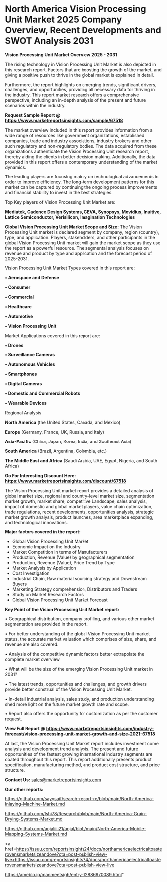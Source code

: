 # North America Vision Processing Unit Market 2025 Company Overview, Recent Developments and SWOT Analysis 2031

<Strong> Vision Processing Unit Market Overview 2025 - 2031</strong>

The rising technology in Vision Processing Unit Market is also depicted in this research report. Factors that are boosting the growth of the market, and giving a positive push to thrive in the global market is explained in detail.

Furthermore, the report highlights on emerging trends, significant drivers, challenges, and opportunities, providing all necessary data for thriving in the industry. This report market research offers a comprehensive perspective, including an in-depth analysis of the present and future scenarios within the industry.

<strong>Request Sample Report @ <a href=https://www.marketreportsinsights.com/sample/67518>https://www.marketreportsinsights.com/sample/67518</a></strong>

The market overview included in this report provides information from a wide range of resources like government organizations, established companies, trade and industry associations, industry brokers and other such regulatory and non-regulatory bodies. The data acquired from these organizations authenticate the Vision Processing Unit research report, thereby aiding the clients in better decision making. Additionally, the data provided in this report offers a contemporary understanding of the market dynamics.

The leading players are focusing mainly on technological advancements in order to improve efficiency. The long-term development patterns for this market can be captured by continuing the ongoing process improvements and financial stability to invest in the best strategies.

Top Key players of Vision Processing Unit Market are:

<strong>Mediatek, Cadence Design Systems, CEVA, Synopsys, Movidius, Inuitive, Lattice Semiconductor, Verisilicon, Imagination Technologies</strong>

<strong><b>Global Vision Processing Unit Market Scope and Size:</b></strong>
The Vision Processing Unit market is declared segment by company, region (country), type, and application. Players, stakeholders, and other participants in the global Vision Processing Unit market will gain the market scope as they use the report as a powerful resource. The segmental analysis focuses on revenue and product by type and application and the forecast period of 2025-2031.

Vision Processing Unit Market Types covered in this report are:

<strong>• Aerospace and Defense

• Consumer

• Commercial

• Healthcare

• Automotive

• Vision Processing Unit</strong>

Market Applications covered in this report are:

<strong>• Drones

• Surveillance Cameras

• Autonomous Vehicles

• Smartphones

• Digital Cameras

• Domestic and Commercial Robots

• Wearable Devices</strong> 

Regional Analysis

<strong>North America</strong> (the United States, Canada, and Mexico)

<strong>Europe</strong> (Germany, France, UK, Russia, and Italy)

<strong>Asia-Pacific</strong> (China, Japan, Korea, India, and Southeast Asia)

<strong>South America</strong> (Brazil, Argentina, Colombia, etc.)

<strong>The Middle East and Africa</strong> (Saudi Arabia, UAE, Egypt, Nigeria, and South Africa)

<strong>Go For Interesting Discount Here: <a href=https://www.marketreportsinsights.com/discount/67518>https://www.marketreportsinsights.com/discount/67518</a></strong>

The Vision Processing Unit market report provides a detailed analysis of global market size, regional and country-level market size, segmentation market growth, market share, competitive Landscape, sales analysis, impact of domestic and global market players, value chain optimization, trade regulations, recent developments, opportunities analysis, strategic market growth analysis, product launches, area marketplace expanding, and technological innovations.

<strong><b>Major factors covered in the report:</b></strong>
<ul>
  <li>Global Vision Processing Unit Market </li>
  <li>Economic Impact on the Industry</li>
  <li>Market Competition in terms of Manufacturers</li>
  <li>Production, Revenue (Value) by geographical segmentation</li>
  <li>Production, Revenue (Value), Price Trend by Type</li>
  <li>Market Analysis by Application</li>
  <li>Cost Investigation</li>
  <li>Industrial Chain, Raw material sourcing strategy and Downstream Buyers</li>
  <li>Marketing Strategy comprehension, Distributors and Traders</li>
  <li>Study on Market Research Factors</li>
  <li>Global Vision Processing Unit Market Forecast</li>
</ul>

<strong><b>Key Point of the Vision Processing Unit Market report:</b></strong>

• Geographical distribution, company profiling, and various other market segmentation are provided in the report.

• For better understanding of the global Vision Processing Unit market status, the accurate market valuation which comprises of size, share, and revenue are also covered.

• Analysis of the competitive dynamic factors better extrapolate the complete market overview

• What will be the size of the emerging Vision Processing Unit market in 2031?

• The latest trends, opportunities and challenges, and growth drivers provide better construal of the Vision Processing Unit Market.

• In-detail industrial analysis, sales study, and production understanding shed more light on the future market growth rate and scope.

• Report also offers the opportunity for customization as per the customer request.

<strong><b>View Full Report @ <a href=https://www.marketreportsinsights.com/industry-forecast/vision-processing-unit-market-growth-and-size-2021-67518>https://www.marketreportsinsights.com/industry-forecast/vision-processing-unit-market-growth-and-size-2021-67518</a></b></strong>


At last, the Vision Processing Unit Market report includes investment come analysis and development trend analysis. The present and future opportunities of the fastest growing international industry segments are coated throughout this report. This report additionally presents product specification, manufacturing method, and product cost structure, and price structure.

<strong>Contact Us:</strong>
sales@marketreportsinsights.com

<strong>Our other reports:</strong>

<a href=https://github.com/sayysaif/search-report-re/blob/main/North-America-Inlaying-Machine-Market.md>https://github.com/sayysaif/search-report-re/blob/main/North-America-Inlaying-Machine-Market.md</a>

<a href=https://github.com/Ishi78/Research/blob/main/North-America-Grain-Drying-Systems-Market.md>https://github.com/Ishi78/Research/blob/main/North-America-Grain-Drying-Systems-Market.md</a>

<a href=https://github.com/anjaliiii21/anjal/blob/main/North-America-Mobile-Mapping-Systems-Market.md>https://github.com/anjaliiii21/anjal/blob/main/North-America-Mobile-Mapping-Systems-Market.md</a>

<a href=https://issuu.com/reportsinsights24/docs/northamericaelectricaltoasterovensmarketsizeandove?cta=post-publish-view-live>https://issuu.com/reportsinsights24/docs/northamericaelectricaltoasterovensmarketsizeandove?cta=post-publish-view-live</a>

<a href=https://ameblo.jp/manmeetsigh/entry-12886970089.html>https://ameblo.jp/manmeetsigh/entry-12886970089.html</a>"
